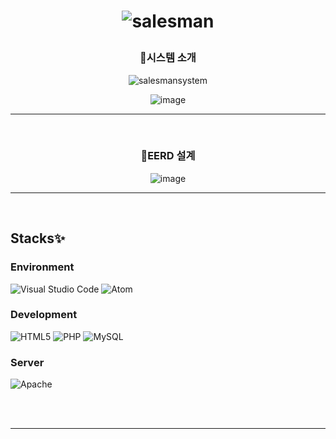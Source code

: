 <h1 align=center>
  <p><img src="https://github.com/sonlucy/salesManagement/assets/86239847/85dac41a-772e-4dff-a78c-ed3a1d234f35" alt="salesman"></p>
</h1>

<div align="center">
   <h3>📌시스템 소개</h3>
  <p><img src="https://github.com/sonlucy/salesManagement/assets/86239847/c6d02217-a283-4c3d-b21e-758867ffdcb7" alt="salesmansystem"></p>
  <p><img src="https://github.com/sonlucy/salesManagement/assets/86239847/fa759010-fb2f-41cb-b4e9-481b8c05cf51" alt="image"></p>
</div>
<hr><br>
<div align="center">
	<h3>📌EERD 설계</h3>
	<p><img src="https://github.com/sonlucy/salesManagement/assets/86239847/e5842cae-e851-4f4c-9359-6a344774646a" alt="image"></p>

</div>

<hr><br>

<div align="left">
		<h2>Stacks✨</h2>
  <h3>Environment</h3>
  <p><img src="https://img.shields.io/badge/Visual%20Studio%20Code-0078d7.svg?style=for-the-badge&amp;logo=visual-studio-code&amp;logoColor=white" alt="Visual Studio Code">
  <img src="https://img.shields.io/badge/Atom-%2366595C.svg?style=for-the-badge&amp;logo=atom&amp;logoColor=white" alt="Atom"></p>

  <h3>Development</h3>
	<p>
	<img src="https://img.shields.io/badge/html5-%23E34F26.svg?style=for-the-badge&amp;logo=html5&amp;logoColor=white" alt="HTML5">
	<img src="https://img.shields.io/badge/php-%23777BB4.svg?style=for-the-badge&amp;logo=php&amp;logoColor=white" alt="PHP">
	<img src="https://img.shields.io/badge/mysql-%2300f.svg?style=for-the-badge&amp;logo=mysql&amp;logoColor=white" alt="MySQL"></p>

 <h3>Server</h3>
 <p><img src="https://img.shields.io/badge/apache-%23D42029.svg?style=for-the-badge&amp;logo=apache&amp;logoColor=white" alt="Apache"></p>

</div>



</div>
<br><br><hr>


